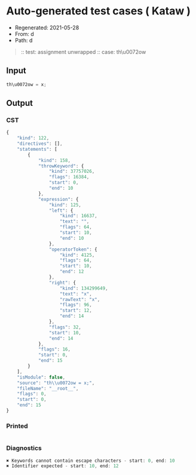 # Auto-generated test cases ( Kataw )
- Regenerated: 2021-05-28
- From: d
- Path: d
> :: test: assignment unwrapped
> :: case: th\u0072ow
## Input

`````js
th\u0072ow = x;
`````
## Output

### CST

```javascript
{
    "kind": 122,
    "directives": [],
    "statements": [
        {
            "kind": 158,
            "throwKeyword": {
                "kind": 37757026,
                "flags": 16384,
                "start": 0,
                "end": 10
            },
            "expression": {
                "kind": 125,
                "left": {
                    "kind": 16637,
                    "text": "",
                    "flags": 64,
                    "start": 10,
                    "end": 10
                },
                "operatorToken": {
                    "kind": 4125,
                    "flags": 64,
                    "start": 10,
                    "end": 12
                },
                "right": {
                    "kind": 134299649,
                    "text": "x",
                    "rawText": "x",
                    "flags": 96,
                    "start": 12,
                    "end": 14
                },
                "flags": 32,
                "start": 10,
                "end": 14
            },
            "flags": 16,
            "start": 0,
            "end": 15
        }
    ],
    "isModule": false,
    "source": "th\\u0072ow = x;",
    "fileName": "__root__",
    "flags": 0,
    "start": 0,
    "end": 15
}
```

### Printed

```javascript

```

### Diagnostics

```javascript
✖ Keywords cannot contain escape characters - start: 0, end: 10
✖ Identifier expected - start: 10, end: 12

```


